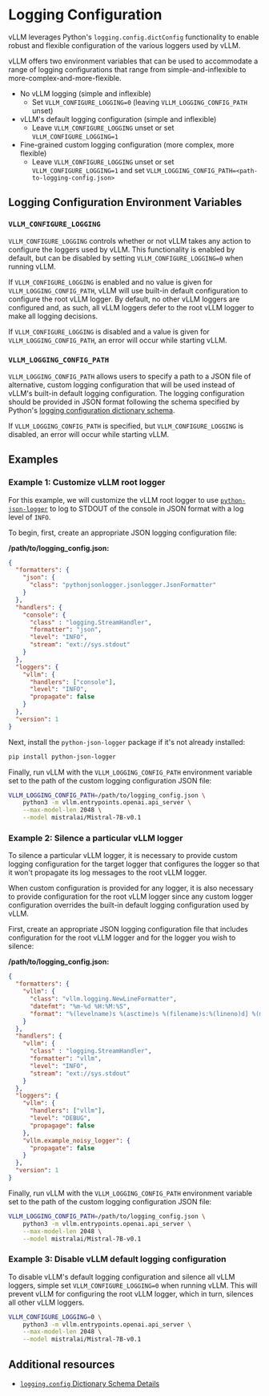 # Logging Configuration

vLLM leverages Python's `logging.config.dictConfig` functionality to enable
robust and flexible configuration of the various loggers used by vLLM.

vLLM offers two environment variables that can be used to accommodate a range
of logging configurations that range from simple-and-inflexible to
more-complex-and-more-flexible.

- No vLLM logging (simple and inflexible)
  - Set `VLLM_CONFIGURE_LOGGING=0` (leaving `VLLM_LOGGING_CONFIG_PATH` unset)
- vLLM's default logging configuration (simple and inflexible)
  - Leave `VLLM_CONFIGURE_LOGGING` unset or set `VLLM_CONFIGURE_LOGGING=1`
- Fine-grained custom logging configuration (more complex, more flexible)
  - Leave `VLLM_CONFIGURE_LOGGING` unset or set `VLLM_CONFIGURE_LOGGING=1` and
    set `VLLM_LOGGING_CONFIG_PATH=<path-to-logging-config.json>`


## Logging Configuration Environment Variables

### `VLLM_CONFIGURE_LOGGING`

`VLLM_CONFIGURE_LOGGING` controls whether or not vLLM takes any action to
configure the loggers used by vLLM. This functionality is enabled by default,
but can be disabled by setting `VLLM_CONFIGURE_LOGGING=0` when running vLLM.

If `VLLM_CONFIGURE_LOGGING` is enabled and no value is given for
`VLLM_LOGGING_CONFIG_PATH`, vLLM will use built-in default configuration to
configure the root vLLM logger. By default, no other vLLM loggers are
configured and, as such, all vLLM loggers defer to the root vLLM logger to make
all logging decisions.

If `VLLM_CONFIGURE_LOGGING` is disabled and a value is given for
`VLLM_LOGGING_CONFIG_PATH`, an error will occur while starting vLLM.

### `VLLM_LOGGING_CONFIG_PATH`

`VLLM_LOGGING_CONFIG_PATH` allows users to specify a path to a JSON file of
alternative, custom logging configuration that will be used instead of vLLM's
built-in default logging configuration. The logging configuration should be
provided in JSON format following the schema specified by Python's [logging
configuration dictionary
schema](https://docs.python.org/3/library/logging.config.html#dictionary-schema-details).

If `VLLM_LOGGING_CONFIG_PATH` is specified, but `VLLM_CONFIGURE_LOGGING` is
disabled, an error will occur while starting vLLM.


## Examples

### Example 1: Customize vLLM root logger

For this example, we will customize the vLLM root logger to use
[`python-json-logger`](https://github.com/madzak/python-json-logger) to log to
STDOUT of the console in JSON format with a log level of `INFO`.

To begin, first, create an appropriate JSON logging configuration file:

**/path/to/logging_config.json:**

```json
{
  "formatters": {
    "json": {
      "class": "pythonjsonlogger.jsonlogger.JsonFormatter"
    }
  },
  "handlers": {
    "console": {
      "class" : "logging.StreamHandler",
      "formatter": "json",
      "level": "INFO",
      "stream": "ext://sys.stdout"
    }
  },
  "loggers": {
    "vllm": {
      "handlers": ["console"],
      "level": "INFO",
      "propagate": false
    }
  },
  "version": 1
}
```

Next, install the `python-json-logger` package if it's not already installed:

```bash
pip install python-json-logger
```

Finally, run vLLM with the `VLLM_LOGGING_CONFIG_PATH` environment variable set
to the path of the custom logging configuration JSON file:

```bash
VLLM_LOGGING_CONFIG_PATH=/path/to/logging_config.json \
    python3 -m vllm.entrypoints.openai.api_server \
    --max-model-len 2048 \
    --model mistralai/Mistral-7B-v0.1
```


### Example 2: Silence a particular vLLM logger

To silence a particular vLLM logger, it is necessary to provide custom logging
configuration for the target logger that configures the logger so that it won't
propagate its log messages to the root vLLM logger.

When custom configuration is provided for any logger, it is also necessary to
provide configuration for the root vLLM logger since any custom logger
configuration overrides the built-in default logging configuration used by vLLM.

First, create an appropriate JSON logging configuration file that includes
configuration for the root vLLM logger and for the logger you wish to silence:

**/path/to/logging_config.json:**

```json
{
  "formatters": {
    "vllm": {
      "class": "vllm.logging.NewLineFormatter",
      "datefmt": "%m-%d %H:%M:%S",
      "format": "%(levelname)s %(asctime)s %(filename)s:%(lineno)d] %(message)s"
    }
  },
  "handlers": {
    "vllm": {
      "class" : "logging.StreamHandler",
      "formatter": "vllm",
      "level": "INFO",
      "stream": "ext://sys.stdout"
    }
  },
  "loggers": {
    "vllm": {
      "handlers": ["vllm"],
      "level": "DEBUG",
      "propagage": false
    },
    "vllm.example_noisy_logger": {
      "propagate": false
    }
  },
  "version": 1
}
```

Finally, run vLLM with the `VLLM_LOGGING_CONFIG_PATH` environment variable set
to the path of the custom logging configuration JSON file:

```bash
VLLM_LOGGING_CONFIG_PATH=/path/to/logging_config.json \
    python3 -m vllm.entrypoints.openai.api_server \
    --max-model-len 2048 \
    --model mistralai/Mistral-7B-v0.1
```


### Example 3: Disable vLLM default logging configuration

To disable vLLM's default logging configuration and silence all vLLM loggers,
simple set `VLLM_CONFIGURE_LOGGING=0` when running vLLM. This will prevent vLLM
for configuring the root vLLM logger, which in turn, silences all other vLLM
loggers.

```bash
VLLM_CONFIGURE_LOGGING=0 \
    python3 -m vllm.entrypoints.openai.api_server \
    --max-model-len 2048 \
    --model mistralai/Mistral-7B-v0.1
```


## Additional resources

- [`logging.config` Dictionary Schema Details](https://docs.python.org/3/library/logging.config.html#dictionary-schema-details)
